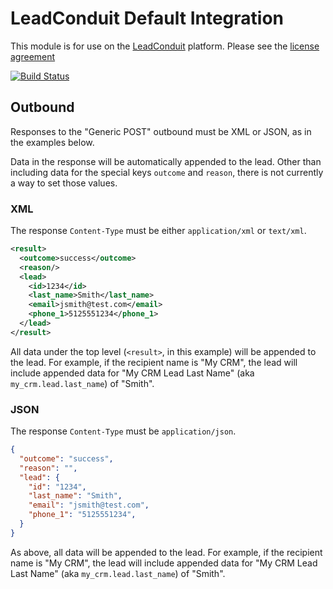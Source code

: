 # LeadConduit Default Integration

This module is for use on the [LeadConduit](http://activeprospect.com/products/leadconduit/) platform. Please see the [license agreement](http://creativecommons.org/licenses/by-nc-nd/4.0/)


[![Build Status](https://travis-ci.org/activeprospect/leadconduit-integration-default.svg?branch=master)](https://travis-ci.org/activeprospect/leadconduit-integration-default)

## Outbound 

Responses to the "Generic POST" outbound must be XML or JSON, as in the examples below. 

Data in the response will be automatically appended to the lead. Other than including data for the special keys `outcome` and `reason`, there is not currently a way to set those values.

### XML

The response `Content-Type` must be either `application/xml` or `text/xml`.

```xml
<result>
  <outcome>success</outcome>
  <reason/>
  <lead>
    <id>1234</id>
    <last_name>Smith</last_name>
    <email>jsmith@test.com</email>
    <phone_1>5125551234</phone_1>
  </lead>
</result>
```

All data under the top level (`<result>`, in this example) will be appended to the lead. For example, if the recipient name is "My CRM", the lead will include appended data for "My CRM Lead Last Name" (aka `my_crm.lead.last_name`) of "Smith".

### JSON

The response `Content-Type` must be `application/json`.

```json
{
  "outcome": "success",
  "reason": "",
  "lead": {
    "id": "1234",
    "last_name": "Smith",
    "email": "jsmith@test.com",
    "phone_1": "5125551234",
  }
}
```

As above, all data will be appended to the lead. For example, if the recipient name is "My CRM", the lead will include appended data for "My CRM Lead Last Name" (aka `my_crm.lead.last_name`) of "Smith".
